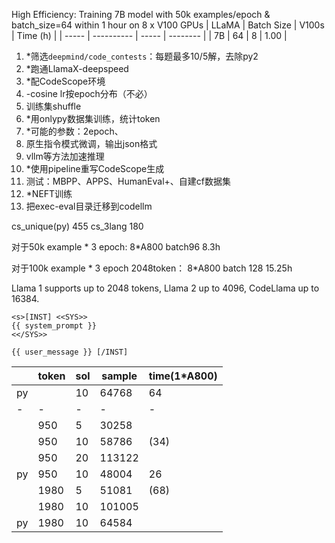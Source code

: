 High Efficiency: Training 7B model with 50k examples/epoch & batch_size=64 within 1 hour on 8 x V100 GPUs
| LLaMA | Batch Size | V100s | Time (h) |
| ----- | ---------- | ----- | -------- |
| 7B    | 64         | 8     | 1.00     |

1. *筛选`deepmind/code_contests`：每题最多10/5解，去除py2
2. *跑通LlamaX-deepspeed
3. *配CodeScope环境
4. -cosine lr按epoch分布（不必）
5. 训练集shuffle
6. *用onlypy数据集训练，统计token
7. *可能的参数：2epoch、
8. 原生指令模式微调，输出json格式
9. vllm等方法加速推理
10. *使用pipeline重写CodeScope生成
11. 测试：MBPP、APPS、HumanEval+、自建cf数据集
12. *NEFT训练
13. 把exec-eval目录迁移到codellm

cs_unique(py)   455
cs_3lang        180

对于50k example * 3 epoch:
8*A800 batch96 8.3h

对于100k example * 3 epoch 2048token：
8*A800 batch 128 15.25h


Llama 1 supports up to 2048 tokens, Llama 2 up to 4096, CodeLlama up to 16384.

```
<s>[INST] <<SYS>>
{{ system_prompt }}
<</SYS>>

{{ user_message }} [/INST]
```
|     | token | sol | sample | time(1*A800) |
| --- | ----- | --- | ------ | ------------ |
| py  |       | 10  | 64768  | 64           |
| -   | -     | -   | -      | -            |
|     | 950   | 5   | 30258  |              |
|     | 950   | 10  | 58786  | (34)         |
|     | 950   | 20  | 113122 |              |
| py  | 950   | 10  | 48004  | 26           |
|     | 1980  | 5   | 51081  | (68)         |
|     | 1980  | 10  | 101005 |              |
| py  | 1980  | 10  | 64584  |              |